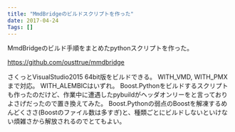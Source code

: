 ```yaml
---
title: "MmdBridgeのビルドスクリプトを作った"
date: 2017-04-24
Tags: []
---
```


MmdBridgeのビルド手順をまとめたpythonスクリプトを作った。

https://github.com/ousttrue/mmdbridge


さくっとVisualStudio2015 64bit版をビルドできる。
WITH_VMD, WITH_PMXまで対応。
WITH_ALEMBICはいずれ。
Boost.Pythonをビルドするスクリプトも作ったのだけど、作業中に遭遇したpybuildがヘッダオンリーをと言っておりよさげだったので置き換えてみた。
Boost.Pythonの弱点のBoostを解凍するめんどくささ(Boostのファイル数は多すぎ)と、種類ごとにビルドしないといけない煩雑さから解放されるのでとてもよい。
